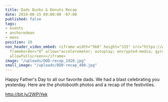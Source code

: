 ```yaml
---
title: Dads Dunks & Donuts Recap
date: 2019-06-15 09:00:00 -07:00
published: false
tags:
- events
- anchoredman
- mens
position: 10
non_header_video_embed: <iframe width="560" height="315" src="https://www.youtube.com/embed/EGUvno378ow"
  frameborder="0" allow="accelerometer; autoplay; encrypted-media; gyroscope; picture-in-picture"
  allowfullscreen></iframe>
image: "/uploads/DDD-recap_1920.jpg"
small_image: "/uploads/DDD-recap_480.jpg"
---
```


Happy Father's Day to all our favorite dads. We had a blast celebrating you yesterday. Here are the photobooth photos and a recap of the festivities.

http://bit.ly/2WPiYek